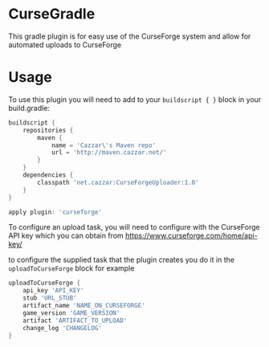CurseGradle
===========

This gradle plugin is for easy use of the CurseForge system and allow for automated uploads to CurseForge

# Usage
To use this plugin you will need to add to your ```buildscript { }``` block in your build.gradle:

```groovy
buildscript {
    repositories {
        maven {
            name = 'Cazzar\'s Maven repo'
            url = 'http://maven.cazzar.net/'
        }
    }
    dependencies {
        classpath 'net.cazzar:CurseForgeUploader:1.0'
    }
}

apply plugin: 'curseforge'
```

To configure an upload task, you will need to configure with the CurseForge API key which you can obtain from https://www.curseforge.com/home/api-key/

to configure the supplied task that the plugin creates you do it in the ```uploadToCurseForge``` block for example

```groovy
uploadToCurseForge {
    api_key 'API_KEY'
    stub 'URL_STUB'
    artifact_name 'NAME_ON_CURSEFORGE'
    game_version 'GAME_VERSION'
    artifact 'ARTIFACT_TO_UPLOAD'
    change_log 'CHANGELOG'
}
```
